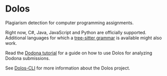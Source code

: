 # Dolos

Plagiarism detection for computer programming assignments.

Right now, C#, Java, JavaScript and Python are officially supported. Additional languages for which a [tree-sitter grammar](https://yarnpkg.com/en/packages?q=tree-sitter-) is available might also work.

Read the [Dodona tutorial](./Dodona.md) for a guide on how to use Dolos for analyzing Dodona submissions.

See [Dolos-CLI](./cli) for more information about the Dolos project.


